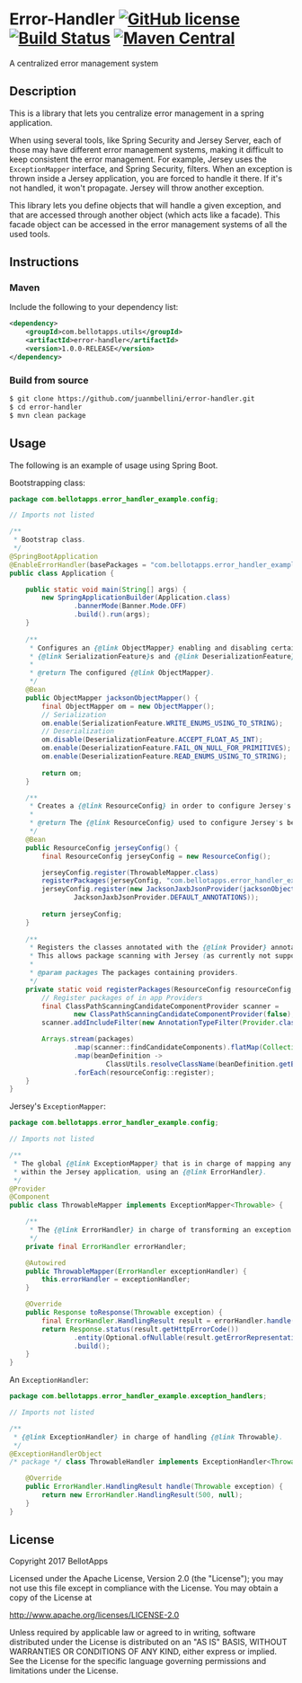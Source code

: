 # Error-Handler [![GitHub license](https://img.shields.io/badge/license-Apache%20License%202.0-blue.svg?style=flat)](http://www.apache.org/licenses/LICENSE-2.0) [![Build Status](https://travis-ci.org/juanmbellini/error-handler.svg?branch=master)](https://travis-ci.org/juanmbellini/error-handler) [![Maven Central](https://img.shields.io/maven-central/v/com.bellotapps.utils/error-handler.svg)](https://repo.maven.apache.org/maven2/com/bellotapps/utils/error-handler/1.0.0-RELEASE)
A centralized error management system

## Description

This is a library that lets you centralize error management in a spring application.

When using several tools, like Spring Security and Jersey Server, each of those may have different error management systems, making it difficult to keep consistent the error management. For example, Jersey uses the ```ExceptionMapper``` interface, and Spring Security, filters. When an exception is thrown inside a Jersey application, you are forced to handle it there. If it's not handled, it won't propagate. Jersey will throw another exception.

This library lets you define objects that will handle a given exception, and that are accessed through another object (which acts like a facade). This facade object can be accessed in the error management systems of all the used tools.

## Instructions

### Maven

Include the following to your dependency list:

```xml
<dependency>
    <groupId>com.bellotapps.utils</groupId>
    <artifactId>error-handler</artifactId>
    <version>1.0.0-RELEASE</version>
</dependency>
```

### Build from source
```bash
$ git clone https://github.com/juanmbellini/error-handler.git
$ cd error-handler
$ mvn clean package
```

## Usage
The following is an example of usage using Spring Boot.

Bootstrapping class:

```java
package com.bellotapps.error_handler_example.config;

// Imports not listed

/**
 * Bootstrap class.
 */
@SpringBootApplication
@EnableErrorHandler(basePackages = "com.bellotapps.error_handler_example.exception_handlers")
public class Application {

    public static void main(String[] args) {
        new SpringApplicationBuilder(Application.class)
                .bannerMode(Banner.Mode.OFF)
                .build().run(args);
    }
	    
    /**
     * Configures an {@link ObjectMapper} enabling and disabling certain
     * {@link SerializationFeature}s and {@link DeserializationFeature}s
     *
     * @return The configured {@link ObjectMapper}.
     */
    @Bean
    public ObjectMapper jacksonObjectMapper() {
        final ObjectMapper om = new ObjectMapper();
        // Serialization
        om.enable(SerializationFeature.WRITE_ENUMS_USING_TO_STRING);
        // Deserialization
        om.disable(DeserializationFeature.ACCEPT_FLOAT_AS_INT);
        om.enable(DeserializationFeature.FAIL_ON_NULL_FOR_PRIMITIVES);
        om.enable(DeserializationFeature.READ_ENUMS_USING_TO_STRING);
        
        return om;
    }

    /**
     * Creates a {@link ResourceConfig} in order to configure Jersey's behaviour.
     *
     * @return The {@link ResourceConfig} used to configure Jersey's behaviour.
     */
    @Bean
    public ResourceConfig jerseyConfig() {
        final ResourceConfig jerseyConfig = new ResourceConfig();

        jerseyConfig.register(ThrowableMapper.class)
        registerPackages(jerseyConfig, "com.bellotapps.error_handler_example.controllers");
        jerseyConfig.register(new JacksonJaxbJsonProvider(jacksonObjectMapper(),
                JacksonJaxbJsonProvider.DEFAULT_ANNOTATIONS));
    
        return jerseyConfig;
    }
    
    /**
     * Registers the classes annotated with the {@link Provider} annotation in the given {@code packages}.
     * This allows package scanning with Jersey (as currently not supported by library).
     *
     * @param packages The packages containing providers.
     */
    private static void registerPackages(ResourceConfig resourceConfig, String... packages) {
        // Register packages of in app Providers
        final ClassPathScanningCandidateComponentProvider scanner =
	            new ClassPathScanningCandidateComponentProvider(false);
	    scanner.addIncludeFilter(new AnnotationTypeFilter(Provider.class));

        Arrays.stream(packages)
                .map(scanner::findCandidateComponents).flatMap(Collection::stream)
                .map(beanDefinition ->
                        ClassUtils.resolveClassName(beanDefinition.getBeanClassName(), resourceConfig.getClassLoader()))
                .forEach(resourceConfig::register);
    }
}

```

Jersey's ```ExceptionMapper```:

```java
package com.bellotapps.error_handler_example.config;

// Imports not listed

/**
 * The global {@link ExceptionMapper} that is in charge of mapping any {@link Throwable} thrown
 * within the Jersey application, using an {@link ErrorHandler}.
 */
@Provider
@Component
public class ThrowableMapper implements ExceptionMapper<Throwable> {

    /**
     * The {@link ErrorHandler} in charge of transforming an exception into data to be returned in the response.
     */
    private final ErrorHandler errorHandler;

    @Autowired
    public ThrowableMapper(ErrorHandler exceptionHandler) {
        this.errorHandler = exceptionHandler;
    }

    @Override
    public Response toResponse(Throwable exception) {
        final ErrorHandler.HandlingResult result = errorHandler.handle(exception);
        return Response.status(result.getHttpErrorCode())
                .entity(Optional.ofNullable(result.getErrorRepresentationEntity()).orElse(""))
                .build();
    }
}
```

An ```ExceptionHandler```:

```java
package com.bellotapps.error_handler_example.exception_handlers;

// Imports not listed

/**
 * {@link ExceptionHandler} in charge of handling {@link Throwable}.
 */
@ExceptionHandlerObject
/* package */ class ThrowableHandler implements ExceptionHandler<Throwable> {

    @Override
    public ErrorHandler.HandlingResult handle(Throwable exception) {
        return new ErrorHandler.HandlingResult(500, null);
    }
}


```

## License

Copyright 2017 BellotApps

Licensed under the Apache License, Version 2.0 (the "License");
you may not use this file except in compliance with the License.
You may obtain a copy of the License at

   http://www.apache.org/licenses/LICENSE-2.0

Unless required by applicable law or agreed to in writing, software
distributed under the License is distributed on an "AS IS" BASIS,
WITHOUT WARRANTIES OR CONDITIONS OF ANY KIND, either express or implied.
See the License for the specific language governing permissions and
limitations under the License.
 